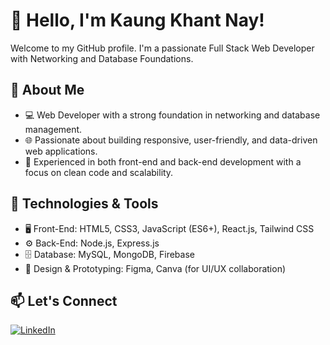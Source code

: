 # 👋 Hello, I'm Kaung Khant Nay!
Welcome to my GitHub profile. I'm a passionate Full Stack Web Developer with Networking and Database Foundations.

## 🔹 About Me
- 💻 Web Developer with a strong foundation in networking and database management.
- 🌐 Passionate about building responsive, user-friendly, and data-driven web applications.
- 🚀 Experienced in both front-end and back-end development with a focus on clean code and scalability.

## 🔧 Technologies & Tools
- 🖥️ Front-End: HTML5, CSS3, JavaScript (ES6+), React.js, Tailwind CSS
- ⚙️ Back-End: Node.js, Express.js
- 🗄️ Database: MySQL, MongoDB, Firebase
- 🎨 Design & Prototyping: Figma, Canva (for UI/UX collaboration)

## 📫 Let's Connect
[![LinkedIn](https://img.shields.io/badge/LinkedIn-Connect-blue)](https://www.linkedin.com/in/kaung-khant-nay-28bb1033b/)

